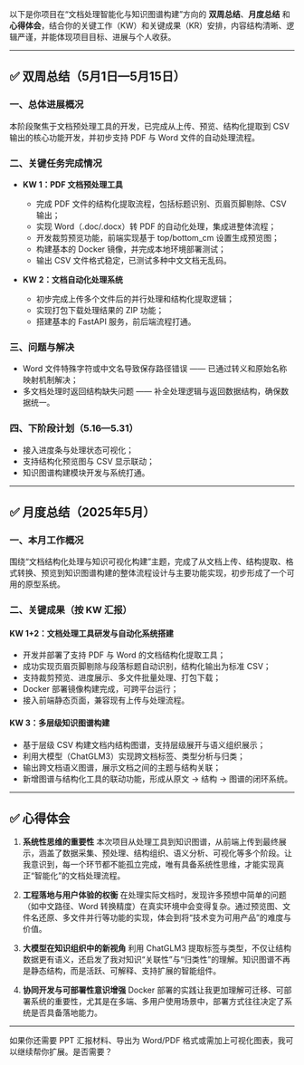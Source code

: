 以下是你项目在“文档处理智能化与知识图谱构建”方向的 **双周总结**、**月度总结** 和 **心得体会**，结合你的关键工作（KW）和关键成果（KR）安排，内容结构清晰、逻辑严谨，并能体现项目目标、进展与个人收获。

---

## ✅ 双周总结（5月1日—5月15日）

### 一、总体进展概况

本阶段聚焦于文档预处理工具的开发，已完成从上传、预览、结构化提取到 CSV 输出的核心功能开发，并初步支持 PDF 与 Word 文件的自动处理流程。

### 二、关键任务完成情况

* **KW 1：PDF 文档预处理工具**

  * 完成 PDF 文件的结构化提取流程，包括标题识别、页眉页脚剔除、CSV 输出；
  * 实现 Word（.doc/.docx）转 PDF 的自动化处理，集成进整体流程；
  * 开发裁剪预览功能，前端实现基于 top/bottom\_cm 设置生成预览图；
  * 构建基本的 Docker 镜像，并完成本地环境部署测试；
  * 输出 CSV 文件格式稳定，已测试多种中文文档无乱码。

* **KW 2：文档自动化处理系统**

  * 初步完成上传多个文件后的并行处理和结构化提取逻辑；
  * 实现打包下载处理结果的 ZIP 功能；
  * 搭建基本的 FastAPI 服务，前后端流程打通。

### 三、问题与解决

* Word 文件特殊字符或中文名导致保存路径错误 —— 已通过转义和原始名称映射机制解决；
* 多文档处理时返回结构缺失问题 —— 补全处理逻辑与返回数据结构，确保数据统一。

### 四、下阶段计划（5.16—5.31）

* 接入进度条与处理状态可视化；
* 支持结构化预览图与 CSV 显示联动；
* 知识图谱构建模块开发与系统打通。

---

## ✅ 月度总结（2025年5月）

### 一、本月工作概况

围绕“文档结构化处理与知识可视化构建”主题，完成了从文档上传、结构提取、格式转换、预览到知识图谱构建的整体流程设计与主要功能实现，初步形成了一个可用的原型系统。

### 二、关键成果（按 KW 汇报）

#### KW 1+2：文档处理工具研发与自动化系统搭建

* 开发并部署了支持 PDF 与 Word 的文档结构化提取工具；
* 成功实现页眉页脚剔除与段落标题自动识别，结构化输出为标准 CSV；
* 支持裁剪预览、进度展示、多文件批量处理、打包下载；
* Docker 部署镜像构建完成，可跨平台运行；
* 接入前端静态页面，兼容现有上传与处理流程。

#### KW 3：多层级知识图谱构建

* 基于层级 CSV 构建文档内结构图谱，支持层级展开与语义组织展示；
* 利用大模型（ChatGLM3）实现跨文档标签、类型分析与归类；
* 输出跨文档语义图谱，展示文档之间的主题与结构关联；
* 新增图谱与结构化工具的联动功能，形成从原文 → 结构 → 图谱的闭环系统。

---

## ✅ 心得体会

1. **系统性思维的重要性**
   本次项目从处理工具到知识图谱，从前端上传到最终展示，涵盖了数据采集、预处理、结构组织、语义分析、可视化等多个阶段。让我意识到，每一个环节都不能孤立完成，唯有具备系统性思维，才能实现真正“智能化”的文档处理流程。

2. **工程落地与用户体验的权衡**
   在处理实际文档时，发现许多预想中简单的问题（如中文路径、Word 转换精度）在真实环境中会变得复杂。通过预览图、文件名还原、多文件并行等功能的实现，体会到将“技术变为可用产品”的难度与价值。

3. **大模型在知识组织中的新视角**
   利用 ChatGLM3 提取标签与类型，不仅让结构数据更有语义，还启发了我对知识“关联性”与“归类性”的理解。知识图谱不再是静态结构，而是活跃、可解释、支持扩展的智能组件。

4. **协同开发与可部署性意识增强**
   Docker 部署的实践让我更加理解可迁移、可部署系统的重要性，尤其是在多端、多用户使用场景中，部署方式往往决定了系统是否具备落地能力。

---

如果你还需要 PPT 汇报材料、导出为 Word/PDF 格式或需加上可视化图表，我可以继续帮你扩展。是否需要？

